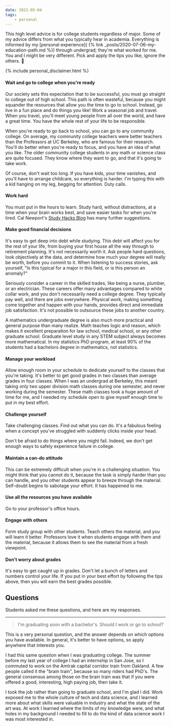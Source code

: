 ```yaml
---
date: 2021-05-04
tags:
    - personal
---
```


This high level advice is for college students regardless of major.
Some of my advice differs from what you typically hear in academia.
Everything is informed by my [personal experience]( {% link _posts/2020-07-06-my-education-path.md %}) through undergrad; they're what worked for me.
You and I might be very different.
Pick and apply the tips you like, ignore the others. 🤘

{% include personal_disclaimer.html %}


#### Wait and go to college when you're ready

Our society sets this expectation that to be successful, you must go straight to college out of high school.
This path is often wasteful, because you might squander the resources that allow you the time to go to school.
Instead, go live in a fun place and do things you like!
Work a seasonal job and travel.
When you travel, you'll meet young people from all over the world, and have a great time.
You have the whole rest of your life to be responsible.

When you're ready to go back to school, you can go to any community college.
On average, my community college teachers were better teachers than the Professors at UC Berkeley, who are famous for their research.
You'll do better when you're ready to focus, and you have an idea of what you like.
The older community college students in any math or science class are quite focused.
They know where they want to go, and that it's going to take work.

Of course, don't wait too long.
If you have kids, your time vanishes, and you'll have to arrange childcare, so everything is harder.
I'm typing this with a kid hanging on my leg, begging for attention.
Duty calls.


#### Work hard

You must put in the hours to learn.
Study hard, without distractions, at a time when your brain works best, and save easier tasks for when you're tired.
Cal Newport's [Study Hacks Blog](https://www.calnewport.com/blog/) has many further suggestions.


#### Make good financial decisions

It's easy to get deep into debt while studying.
This debt will affect you for the rest of your life, from buying your first house all the way through to retirement planning.
It's not necessarily worth it.
Ask people hard questions, look objectively at the data, and determine how much your degree will really be worth, before you commit to it.
When listening to success stories, ask yourself, "Is this typical for a major in this field, or is this person an anomaly?"

Seriously consider a career in the skilled trades, like being a nurse, plumber, or an electrician.
These careers offer many advantages compared to white collar work, and you don't necessarily need a college degree.
They typically pay well, and there are jobs everywhere.
Physical work, making something come together and happen with your hands, provides direct and immediate job satisfaction.
It's not possible to outsource these jobs to another country.

A mathematics undergraduate degree is also much more practical and general purpose than many realize.
Math teaches logic and reason, which makes it excellent preparation for law school, medical school, or any other graduate school.
Graduate level study in any STEM subject always becomes more mathematical.
In my statistics PhD program, at least 90% of the students had a bachelors degree in mathematics, not statistics.


#### Manage your workload

Allow enough room in your schedule to dedicate yourself to the classes that you're taking.
It's better to get good grades in two classes than average grades in four classes.
When I was an undergrad at Berkeley, this meant taking only two upper division math classes during one semester, and never working during the semester.
These math classes took a huge amount of time for me, and I needed my schedule open to give myself enough time to put in my best effort.


#### Challenge yourself

Take challenging classes.
Find out what you can do.
It's a fabulous feeling when a concept you've struggled with suddenly clicks inside your head.

Don't be afraid to do things where you might fail.
Indeed, we don't get enough ways to safely experience failure in college.


#### Maintain a can-do attitude

This can be extremely difficult when you're in a challenging situation.
You might think that you cannot do it, because the task is simply harder than you can handle, and you other students appear to breeze through the material.
Self-doubt begins to sabotage your effort.
It has happened to me.


#### Use all the resources you have available

Go to your professor's office hours.


#### Engage with others

Form study group with other students.
Teach others the material, and you will learn it better.
Professors love it when students engage with them and the material, because it allows them to see the material from a fresh viewpoint.


#### Don't worry about grades

It's easy to get caught up in grades.
Don't let a bunch of letters and numbers control your life.
If you put in your best effort by following the tips above, then you will earn the best grades possible.


## Questions

Students asked me these questions, and here are my responses.

------------------------------------------------------------

> I'm graduating soon with a bachelor's.
> Should I work or go to school?

This is a very personal question, and the answer depends on which options you have available.
In general, it's better to have options, so apply anywhere that interests you.

I had this same question when I was graduating college.
The summer before my last year of college I had an internship in San Jose, so I commuted to work on the Amtrak capital corridor train from Oakland.
A few people called it the "brain train", because so many riders had PhD's.
The general consensus among those on the brain train was that if you were offered a good, interesting, high paying job, then take it.

I took the job rather than going to graduate school, and I'm glad I did.
Work exposed me to the whole culture of tech and data science, and I learned more about what skills were valuable in industry and what the state of the art was.
At work I learned where the limits of my knowledge were, and what holes in my background I needed to fill to do the kind of data science work I was most interested in.


